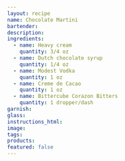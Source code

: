 ```yaml
---
layout: recipe
name: Chocolate Martini
bartender:
description:
ingredients:
  - name: Heavy cream
    quantity: 3/4 oz
  - name: Dutch chocolate syrup
    quantity: 1/4 oz
  - name: Modest Vodka
    quantity: 1 oz
  - name: Creme de Cacao
    quantity: 1 oz
  - name: Bittercube Corazon Bitters
    quantity: 1 dropper/dash
garnish:
glass:
instructions_html:
image:
tags:
products:
featured: false
---
```



